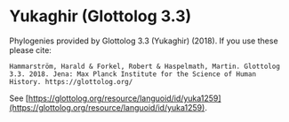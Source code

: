 # Yukaghir (Glottolog 3.3)

Phylogenies provided by Glottolog 3.3 (Yukaghir) (2018). If you use these please cite:

```
Hammarström, Harald & Forkel, Robert & Haspelmath, Martin. Glottolog 3.3. 2018. Jena: Max Planck Institute for the Science of Human History. https://glottolog.org/
```

See  [https://glottolog.org/resource/languoid/id/yuka1259](https://glottolog.org/resource/languoid/id/yuka1259).

